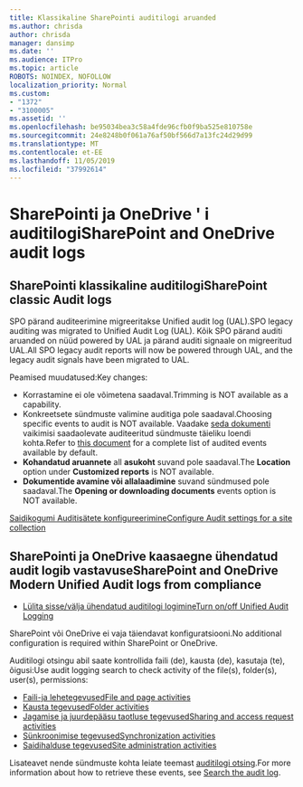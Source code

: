 ```yaml
---
title: Klassikaline SharePointi auditilogi aruanded
ms.author: chrisda
author: chrisda
manager: dansimp
ms.date: ''
ms.audience: ITPro
ms.topic: article
ROBOTS: NOINDEX, NOFOLLOW
localization_priority: Normal
ms.custom:
- "1372"
- "3100005"
ms.assetid: ''
ms.openlocfilehash: be95034bea3c58a4fde96cfb0f9ba525e810758e
ms.sourcegitcommit: 24e8248b0f061a76af50bf566d7a13fc24d29d99
ms.translationtype: MT
ms.contentlocale: et-EE
ms.lasthandoff: 11/05/2019
ms.locfileid: "37992614"
---
```

# <a name="sharepoint-and-onedrive-audit-logs"></a><span data-ttu-id="882fb-102">SharePointi ja OneDrive ' i auditilogi</span><span class="sxs-lookup"><span data-stu-id="882fb-102">SharePoint and OneDrive audit logs</span></span>

## <a name="sharepoint-classic-audit-logs"></a><span data-ttu-id="882fb-103">SharePointi klassikaline auditilogi</span><span class="sxs-lookup"><span data-stu-id="882fb-103">SharePoint classic Audit logs</span></span>

<span data-ttu-id="882fb-104">SPO pärand auditeerimine migreeritakse Unified audit log (UAL).</span><span class="sxs-lookup"><span data-stu-id="882fb-104">SPO legacy auditing was migrated to Unified Audit Log (UAL).</span></span> <span data-ttu-id="882fb-105">Kõik SPO pärand auditi aruanded on nüüd powered by UAL ja pärand auditi signaale on migreeritud UAL.</span><span class="sxs-lookup"><span data-stu-id="882fb-105">All SPO legacy audit reports will now be powered through UAL, and the legacy audit signals have been migrated to UAL.</span></span>

<span data-ttu-id="882fb-106">Peamised muudatused:</span><span class="sxs-lookup"><span data-stu-id="882fb-106">Key changes:</span></span>

* <span data-ttu-id="882fb-107">Korrastamine ei ole võimetena saadaval.</span><span class="sxs-lookup"><span data-stu-id="882fb-107">Trimming is NOT available as a capability.</span></span>
* <span data-ttu-id="882fb-108">Konkreetsete sündmuste valimine auditiga pole saadaval.</span><span class="sxs-lookup"><span data-stu-id="882fb-108">Choosing specific events to audit is NOT available.</span></span> <span data-ttu-id="882fb-109">Vaadake [seda dokumenti](https://docs.microsoft.com/office365/securitycompliance/search-the-audit-log-in-security-and-compliance) vaikimisi saadaolevate auditeeritud sündmuste täieliku loendi kohta.</span><span class="sxs-lookup"><span data-stu-id="882fb-109">Refer to [this document](https://docs.microsoft.com/office365/securitycompliance/search-the-audit-log-in-security-and-compliance) for a complete list of audited events available by default.</span></span>
* <span data-ttu-id="882fb-110">**Kohandatud aruannete** all **asukoht** suvand pole saadaval.</span><span class="sxs-lookup"><span data-stu-id="882fb-110">The **Location** option under **Customized reports** is NOT available.</span></span>
* <span data-ttu-id="882fb-111">**Dokumentide avamine või allalaadimine** suvand sündmused pole saadaval.</span><span class="sxs-lookup"><span data-stu-id="882fb-111">The **Opening or downloading documents** events option is NOT available.</span></span>

[<span data-ttu-id="882fb-112">Saidikogumi Auditisätete konfigureerimine</span><span class="sxs-lookup"><span data-stu-id="882fb-112">Configure Audit settings for a site collection</span></span>](https://support.office.com/article/Configure-audit-settings-for-a-site-collection-A9920C97-38C0-44F2-8BCB-4CF1E2AE22D2)

## <a name="sharepoint-and-onedrive-modern-unified-audit-logs-from-compliance"></a><span data-ttu-id="882fb-113">SharePointi ja OneDrive kaasaegne ühendatud audit logib vastavuse</span><span class="sxs-lookup"><span data-stu-id="882fb-113">SharePoint and OneDrive Modern Unified Audit logs from compliance</span></span>

* [<span data-ttu-id="882fb-114">Lülita sisse/välja ühendatud auditilogi logimine</span><span class="sxs-lookup"><span data-stu-id="882fb-114">Turn on/off Unified Audit Logging</span></span>](https://docs.microsoft.com/office365/securitycompliance/turn-audit-log-search-on-or-off) 

<span data-ttu-id="882fb-115">SharePoint või OneDrive ei vaja täiendavat konfiguratsiooni.</span><span class="sxs-lookup"><span data-stu-id="882fb-115">No additional configuration is required within SharePoint or OneDrive.</span></span>

<span data-ttu-id="882fb-116">Auditilogi otsingu abil saate kontrollida faili (de), kausta (de), kasutaja (te), õigusi:</span><span class="sxs-lookup"><span data-stu-id="882fb-116">Use audit logging search to check activity of the file(s), folder(s), user(s), permissions:</span></span>

* [<span data-ttu-id="882fb-117">Faili-ja lehetegevused</span><span class="sxs-lookup"><span data-stu-id="882fb-117">File and page activities</span></span>](https://docs.microsoft.com/office365/securitycompliance/search-the-audit-log-in-security-and-compliance)
* [<span data-ttu-id="882fb-118">Kausta tegevused</span><span class="sxs-lookup"><span data-stu-id="882fb-118">Folder activities</span></span>](https://docs.microsoft.com/office365/securitycompliance/search-the-audit-log-in-security-and-compliance#folder-activities)
* [<span data-ttu-id="882fb-119">Jagamise ja juurdepääsu taotluse tegevused</span><span class="sxs-lookup"><span data-stu-id="882fb-119">Sharing and access request activities</span></span>](https://docs.microsoft.com/office365/securitycompliance/search-the-audit-log-in-security-and-compliance#sharing-and-access-request-activities)
* [<span data-ttu-id="882fb-120">Sünkroonimise tegevused</span><span class="sxs-lookup"><span data-stu-id="882fb-120">Synchronization activities</span></span>](https://docs.microsoft.com/office365/securitycompliance/search-the-audit-log-in-security-and-compliance#synchronization-activities)
* [<span data-ttu-id="882fb-121">Saidihalduse tegevused</span><span class="sxs-lookup"><span data-stu-id="882fb-121">Site administration activities</span></span>](https://docs.microsoft.com/office365/securitycompliance/search-the-audit-log-in-security-and-compliance#site-administration-activities)

<span data-ttu-id="882fb-122">Lisateavet nende sündmuste kohta leiate teemast [auditilogi otsing](https://docs.microsoft.com/office365/securitycompliance/search-the-audit-log-in-security-and-compliance#search-the-audit-log).</span><span class="sxs-lookup"><span data-stu-id="882fb-122">For more information about how to retrieve these events, see [Search the audit log](https://docs.microsoft.com/office365/securitycompliance/search-the-audit-log-in-security-and-compliance#search-the-audit-log).</span></span>

